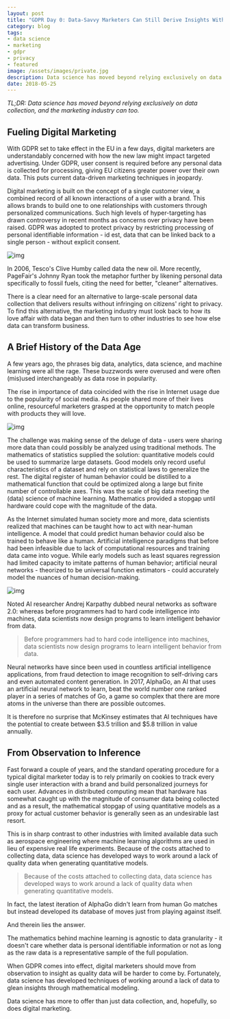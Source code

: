 ```yaml
---
layout: post
title: "GDPR Day 0: Data-Savvy Marketers Can Still Derive Insights Without Relying on Personal Data"
category: blog
tags: 
- data science 
- marketing 
- gdpr 
- privacy 
- featured
image: /assets/images/private.jpg
description: Data science has moved beyond relying exclusively on data collection, and the marketing industry can too.
date: 2018-05-25
---
```


*TL;DR: Data science has moved beyond relying exclusively on data collection, and the marketing industry can too.*

## Fueling Digital Marketing

With GDPR set to take effect in the EU in a few days, digital marketers are understandably concerned with how the new law might impact targeted advertising. Under GDPR, user consent is required before any personal data is collected for processing, giving EU citizens greater power over their own data. This puts current data-driven marketing techniques in jeopardy.

Digital marketing is built on the concept of a single customer view, a combined record of all known interactions of a user with a brand. This allows brands to build one to one relationships with customers through personalized communications. Such high levels of hyper-targeting has drawn controversy in recent months as concerns over privacy have been raised. GDPR was adopted to protect privacy by restricting processing of personal identifiable information - id est, data that can be linked back to a single person - without explicit consent.

![img](https://cdn-images-1.medium.com/max/1000/1*mo14GPzUyGnOkLYgSXFjow.png)

In 2006, Tesco's Clive Humby called data the new oil. More recently, PageFair's Johnny Ryan took the metaphor further by likening personal data specifically to fossil fuels, citing the need for better, "cleaner" alternatives.

There is a clear need for an alternative to large-scale personal data collection that delivers results without infringing on citizens' right to privacy. To find this alternative, the marketing industry must look back to how its love affair with data began and then turn to other industries to see how else data can transform business.

## A Brief History of the Data Age

A few years ago, the phrases big data, analytics, data science, and machine learning were all the rage. These buzzwords were overused and were often (mis)used interchangeably as data rose in popularity.

The rise in importance of data coincided with the rise in Internet usage due to the popularity of social media. As people shared more of their lives online, resourceful marketers grasped at the opportunity to match people with products they will love.

![img](https://cdn-images-1.medium.com/max/1000/1*oqyz_nqXGQmoA2x-XhhW2A.png)

The challenge was making sense of the deluge of data - users were sharing more data than could possibly be analyzed using traditional methods. The mathematics of statistics supplied the solution: quantitative models could be used to summarize large datasets. Good models only record useful characteristics of a dataset and rely on statistical laws to generalize the rest. The digital register of human behavior could be distilled to a mathematical function that could be optimized along a large but finite number of controllable axes. This was the scale of big data meeting the (data) science of machine learning. Mathematics provided a stopgap until hardware could cope with the magnitude of the data.

As the Internet simulated human society more and more, data scientists realized that machines can be taught how to act with near-human intelligence. A model that could predict human behavior could also be trained to behave like a human. Artificial intelligence paradigms that before had been infeasible due to lack of computational resources and training data came into vogue. While early models such as least squares regression had limited capacity to imitate patterns of human behavior; artificial neural networks - theorized to be universal function estimators - could accurately model the nuances of human decision-making.

![img](https://cdn-images-1.medium.com/max/1000/1*jPiusfetzscZAA-HIwN4IQ.png)

Noted AI researcher Andrej Karpathy dubbed neural networks as software 2.0: whereas before programmers had to hard code intelligence into machines, data scientists now design programs to learn intelligent behavior from data.

> Before programmers had to hard code intelligence into machines, data scientists now design programs to learn intelligent behavior from data.

Neural networks have since been used in countless artificial intelligence applications, from fraud detection to image recognition to self-driving cars and even automated content generation. In 2017, AlphaGo, an AI that uses an artificial neural network to learn, beat the world number one ranked player in a series of matches of Go, a game so complex that there are more atoms in the universe than there are possible outcomes.

It is therefore no surprise that McKinsey estimates that AI techniques have the potential to create between $3.5 trillion and $5.8 trillion in value annually.

## From Observation to Inference

Fast forward a couple of years, and the standard operating procedure for a typical digital marketer today is to rely primarily on cookies to track every single user interaction with a brand and build personalized journeys for each user. Advances in distributed computing mean that hardware has somewhat caught up with the magnitude of consumer data being collected and as a result, the mathematical stopgap of using quantitative models as a proxy for actual customer behavior is generally seen as an undesirable last resort.

This is in sharp contrast to other industries with limited available data such as aerospace engineering where machine learning algorithms are used in lieu of expensive real life experiments. Because of the costs attached to collecting data, data science has developed ways to work around a lack of quality data when generating quantitative models.

> Because of the costs attached to collecting data, data science has developed ways to work around a lack of quality data when generating quantitative models.

In fact, the latest iteration of AlphaGo didn't learn from human Go matches but instead developed its database of moves just from playing against itself.

And therein lies the answer.

The mathematics behind machine learning is agnostic to data granularity - it doesn't care whether data is personal identifiable information or not as long as the raw data is a representative sample of the full population.

When GDPR comes into effect, digital marketers should move from observation to insight as quality data will be harder to come by. Fortunately, data science has developed techniques of working around a lack of data to glean insights through mathematical modeling.

Data science has more to offer than just data collection, and, hopefully, so does digital marketing.
